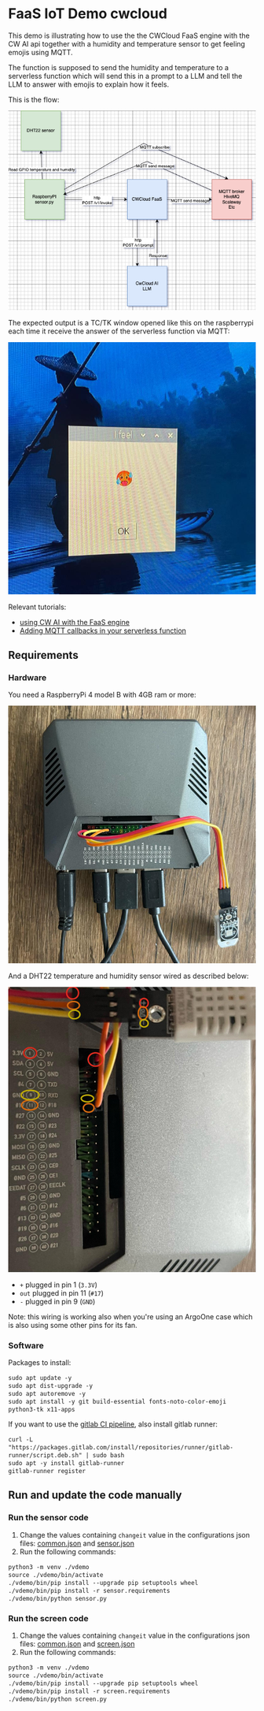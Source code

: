 # FaaS IoT Demo cwcloud

This demo is illustrating how to use the the CWCloud FaaS engine with the CW AI api together with a humidity and temperature sensor to get feeling emojis using MQTT.

The function is supposed to send the humidity and temperature to a serverless function which will send this in a prompt to a LLM and tell the LLM to answer with emojis to explain how it feels.

This is the flow:

![flow](./img/flow.png)

The expected output is a TC/TK window opened like this on the raspberrypi each time it receive the answer of the serverless function via MQTT:

![gui](./img/gui.png)

Relevant tutorials:
* [using CW AI with the FaaS engine](https://www.cwcloud.tech/docs/tutorials/cwai#using-the-faas-engine)
* [Adding MQTT callbacks in your serverless function](https://www.cwcloud.tech/docs/tutorials/faas/how_to_create_mqtt_hive_mq#step-2-add-an-mqtt-callback-and-create-your-function)

## Requirements

### Hardware

You need a RaspberryPi 4 model B with 4GB ram or more:

![rpi4](./img/rpi4.png)

And a DHT22 temperature and humidity sensor wired as described below:

![gpio](./img/gpio.png)

* `+` plugged in pin 1 (`3.3V`)
* `out` plugged in pin 11 (`#17`)
* `-` plugged in pin 9 (`GND`)

Note: this wiring is working also when you're using an ArgoOne case which is also using some other pins for its fan.

### Software

Packages to install:

```shell
sudo apt update -y
sudo apt dist-upgrade -y
sudo apt autoremove -y
sudo apt install -y git build-essential fonts-noto-color-emoji python3-tk x11-apps
```

If you want to use the [gitlab CI pipeline](./.gitlab-ci.yml), also install gitlab runner:

```shell
curl -L "https://packages.gitlab.com/install/repositories/runner/gitlab-runner/script.deb.sh" | sudo bash
sudo apt -y install gitlab-runner
gitlab-runner register
```

## Run and update the code manually

### Run the sensor code

1. Change the values containing `changeit` value in the configurations json files: [common.json](./common.json) and [sensor.json](./sensor.json)
2. Run the following commands:

```shell
python3 -m venv ./vdemo
source ./vdemo/bin/activate
./vdemo/bin/pip install --upgrade pip setuptools wheel
./vdemo/bin/pip install -r sensor.requirements
./vdemo/bin/python sensor.py
```

### Run the screen code

1. Change the values containing `changeit` value in the configurations json files: [common.json](./common.json) and [screen.json](./screen.json)
2. Run the following commands:

```shell
python3 -m venv ./vdemo
source ./vdemo/bin/activate
./vdemo/bin/pip install --upgrade pip setuptools wheel
./vdemo/bin/pip install -r screen.requirements
./vdemo/bin/python screen.py
```

